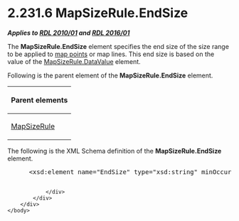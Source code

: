 <html dir="LTR" xmlns:mshelp="http://msdn.microsoft.com/mshelp" xmlns:ddue="http://ddue.schemas.microsoft.com/authoring/2003/5" xmlns:xlink="http://www.w3.org/1999/xlink" xmlns:tool="http://www.microsoft.com/tooltip">
    <head>
        <meta http-equiv="Content-Type" content="text/html; CHARSET=utf-8"></meta>
        <meta name="save" content="history"></meta>
        <title>2.231.6 MapSizeRule.EndSize</title>
        <xml>
            <mshelp:toctitle title="2.231.6 MapSizeRule.EndSize"></mshelp:toctitle>
            <mshelp:rltitle title="[MS-RDL]: MapSizeRule.EndSize"></mshelp:rltitle>
            <mshelp:keyword index="A" term="ad914dec-d257-481c-b57e-18c45335896e"></mshelp:keyword>
            <mshelp:attr name="DCSext.ContentType" value="open specification"></mshelp:attr>
            <mshelp:attr name="AssetID" value="ad914dec-d257-481c-b57e-18c45335896e"></mshelp:attr>
            <mshelp:attr name="TopicType" value="kbRef"></mshelp:attr>
            <mshelp:attr name="DCSext.Title" value="[MS-RDL]: MapSizeRule.EndSize" />
        </xml>
    </head>
    <body>
        <div id="header">
            <h1 class="heading">2.231.6 MapSizeRule.EndSize</h1>
        </div>
        <div id="mainSection">
            <div id="mainBody">
                <div id="allHistory" class="saveHistory"></div>
                <div id="sectionSection0" class="section" name="collapseableSection">
                    

<p><b><i>Applies to </i></b><a href="3428e690-a348-4ec7-8a6a-8efb42d2cdee.html"><b><i>RDL 2010/01</i></b></a><b><i>
and </i></b><a href="52ce3983-2bfc-4e72-9359-42aaf5fe4509.html"><b><i>RDL 2016/01</i></b></a></p>

<p>The <b>MapSizeRule.EndSize</b> element specifies the end
size of the size range to be applied to <a href="b2482b3f-74ab-4ca8-a9e5-c07955011743.html#gt_1e5099f9-65c2-4b23-934f-619318816172">map points</a> or map lines.
This end size is based on the value of the <a href="3d6bc4e4-434e-4cc5-afe3-89b015474b89.html">MapSizeRule.DataValue</a>
element.</p>

<p>Following is the parent element of the <b>MapSizeRule.EndSize</b>
element.</p>

<table>
 <thead>
  <tr>
   <th>
   <p>Parent elements</p>
   </th>
  </tr>
 </thead>
 <tr>
  <td>
  <p><a href="88220e4e-cd18-460e-b729-a8f10c2ee40b.html">MapSizeRule</a></p>
  </td>
 </tr>
</table>

<p>The following is the XML Schema definition of the <b>MapSizeRule.EndSize</b>
element.</p>

<dl>
<dd>
<div><pre> &lt;xsd:element name=&quot;EndSize&quot; type=&quot;xsd:string&quot; minOccurs=&quot;1&quot; /&gt;
  
</pre></div>
</dd></dl>


                </div>
            </div>
        </div>
    </body>
</html>